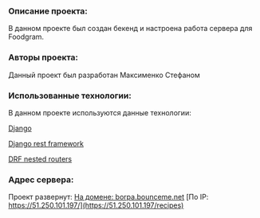 ### Описание проекта:

В данном проекте был создан бекенд и настроена работа сервера для Foodgram.

### Авторы проекта:

Данный проект был разработан Максименко Стефаном

### Использованные технологии:

В данном проекте используются данные технологии:

[Django](https://www.djangoproject.com/)

[Django rest framework](https://www.django-rest-framework.org/)

[DRF nested routers](https://github.com/alanjds/drf-nested-routers)

### Адрес сервера:

Проект развернут:
[На домене: borpa.bounceme.net](https://borpa.bounceme.net/)
[По IP: https://51.250.101.197/](https://51.250.101.197/recipes)